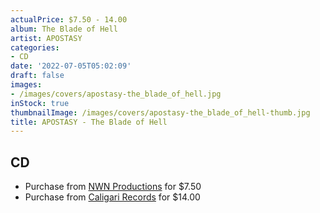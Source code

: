 ```yaml
---
actualPrice: $7.50 - 14.00
album: The Blade of Hell
artist: APOSTASY
categories:
- CD
date: '2022-07-05T05:02:09'
draft: false
images:
- /images/covers/apostasy-the_blade_of_hell.jpg
inStock: true
thumbnailImage: /images/covers/apostasy-the_blade_of_hell-thumb.jpg
title: APOSTASY - The Blade of Hell
---
```


## CD
* Purchase from [NWN Productions](http://shop.nwnprod.com/index.php?route=product/product&path=93&product_id=4126&sort=pd.name&order=ASC) for $7.50
* Purchase from [Caligari Records](https://caligarirecords.storenvy.com/products/35932810-apostasy-the-blade-of-hell-cd) for $14.00
